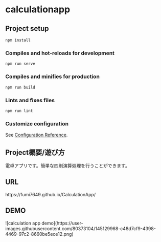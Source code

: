 # calculationapp

## Project setup
```
npm install
```

### Compiles and hot-reloads for development
```
npm run serve
```

### Compiles and minifies for production
```
npm run build
```

### Lints and fixes files
```
npm run lint
```

### Customize configuration
See [Configuration Reference](https://cli.vuejs.org/config/).

<h2>Project概要/遊び方</h2>
電卓アプリです。簡単な四則演算処理を行うことができます。
<h2>URL</h2>
https://fumi7649.github.io/CalculationApp/
<h2>DEMO</h2>
![calculation app demo](https://user-images.githubusercontent.com/80373104/145129968-c48d7cf9-4398-4469-97c2-8660be5ece12.png)

